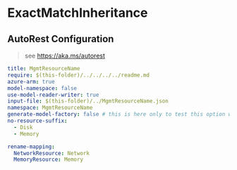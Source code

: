 # ExactMatchInheritance

## AutoRest Configuration

> see https://aka.ms/autorest

``` yaml
title: MgmtResourceName
require: $(this-folder)/../../../../readme.md
azure-arm: true
model-namespace: false
use-model-reader-writer: true
input-file: $(this-folder)/../MgmtResourceName.json
namespace: MgmtResourceName
generate-model-factory: false # this is here only to test this option works
no-resource-suffix:
  - Disk
  - Memory

rename-mapping:
  NetworkResource: Network
  MemoryResource: Memory
```
